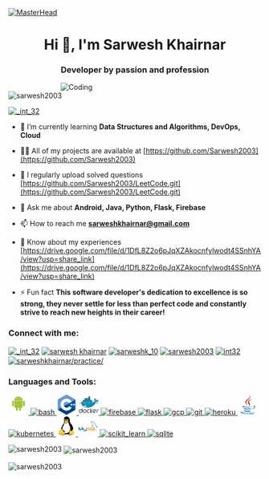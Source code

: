 [![MasterHead](https://res.cloudinary.com/zenbusiness/image/upload/v1670445040/logaster/logaster-2020-08-new-android-logo-evolution-1.gif)](https://github.com/Sarwesh2003)
<h1 align="center">Hi 👋, I'm Sarwesh Khairnar</h1>
<h3 align="center">Developer by passion and profession</h3>
<img align = "right" alt = "Coding" width = "400" src = "https://cdn.dribbble.com/users/1162077/screenshots/5403918/media/d5dccb5d5818cba2c8fa0cb15fb578b3.gif">
<p align="left"> <img src="https://komarev.com/ghpvc/?username=sarwesh2003&label=Profile%20views&color=0e75b6&style=flat" alt="sarwesh2003" /> </p>

<p align="left"> <a href="https://twitter.com/_int_32" target="blank"><img src="https://img.shields.io/twitter/follow/_int_32?logo=twitter&style=for-the-badge" alt="_int_32" /></a> </p>

- 🌱 I’m currently learning **Data Structures and Algorithms, DevOps, Cloud**

- 👨‍💻 All of my projects are available at [https://github.com/Sarwesh2003](https://github.com/Sarwesh2003)

- 📝 I regularly upload solved questions [https://github.com/Sarwesh2003/LeetCode.git](https://github.com/Sarwesh2003/LeetCode.git)

- 💬 Ask me about **Android, Java, Python, Flask, Firebase**

- 📫 How to reach me **sarweshkhairnar@gmail.com**

- 📄 Know about my experiences [https://drive.google.com/file/d/1DfL8Z2o6pJqXZAkocnfylwodt4SSnhYA/view?usp=share_link](https://drive.google.com/file/d/1DfL8Z2o6pJqXZAkocnfylwodt4SSnhYA/view?usp=share_link)

- ⚡ Fun fact **This software developer's dedication to excellence is so strong, they never settle for less than perfect code and constantly strive to reach new heights in their career!**

<h3 align="left">Connect with me:</h3>
<p align="left">
<a href="https://twitter.com/_int_32" target="blank"><img align="center" src="https://raw.githubusercontent.com/rahuldkjain/github-profile-readme-generator/master/src/images/icons/Social/twitter.svg" alt="_int_32" height="30" width="40" /></a>
<a href="https://www.linkedin.com/in/sarwesh-khairnar-1032b1201/" target="blank"><img align="center" src="https://raw.githubusercontent.com/rahuldkjain/github-profile-readme-generator/master/src/images/icons/Social/linked-in-alt.svg" alt="sarwesh khairnar" height="30" width="40" /></a>
<a href="https://instagram.com/sarweshk_10" target="blank"><img align="center" src="https://raw.githubusercontent.com/rahuldkjain/github-profile-readme-generator/master/src/images/icons/Social/instagram.svg" alt="sarweshk_10" height="30" width="40" /></a>
<a href="https://www.codechef.com/users/sarwesh2003" target="blank"><img align="center" src="https://cdn.jsdelivr.net/npm/simple-icons@3.1.0/icons/codechef.svg" alt="sarwesh2003" height="30" width="40" /></a>
<a href="https://www.leetcode.com/int32" target="blank"><img align="center" src="https://raw.githubusercontent.com/rahuldkjain/github-profile-readme-generator/master/src/images/icons/Social/leet-code.svg" alt="int32" height="30" width="40" /></a>
<a href="https://auth.geeksforgeeks.org/user/sarweshkhairnar/practice/" target="blank"><img align="center" src="https://raw.githubusercontent.com/rahuldkjain/github-profile-readme-generator/master/src/images/icons/Social/geeks-for-geeks.svg" alt="sarweshkhairnar/practice/" height="30" width="40" /></a>
</p>

<h3 align="left">Languages and Tools:</h3>
<p align="left"> <a href="https://developer.android.com" target="_blank" rel="noreferrer"> <img src="https://raw.githubusercontent.com/devicons/devicon/master/icons/android/android-original-wordmark.svg" alt="android" width="40" height="40"/> </a> <a href="https://www.gnu.org/software/bash/" target="_blank" rel="noreferrer"> <img src="https://www.vectorlogo.zone/logos/gnu_bash/gnu_bash-icon.svg" alt="bash" width="40" height="40"/> </a> <a href="https://www.w3schools.com/cpp/" target="_blank" rel="noreferrer"> <img src="https://raw.githubusercontent.com/devicons/devicon/master/icons/cplusplus/cplusplus-original.svg" alt="cplusplus" width="40" height="40"/> </a> <a href="https://www.docker.com/" target="_blank" rel="noreferrer"> <img src="https://raw.githubusercontent.com/devicons/devicon/master/icons/docker/docker-original-wordmark.svg" alt="docker" width="40" height="40"/> </a> <a href="https://firebase.google.com/" target="_blank" rel="noreferrer"> <img src="https://www.vectorlogo.zone/logos/firebase/firebase-icon.svg" alt="firebase" width="40" height="40"/> </a> <a href="https://flask.palletsprojects.com/" target="_blank" rel="noreferrer"> <img src="https://www.vectorlogo.zone/logos/pocoo_flask/pocoo_flask-icon.svg" alt="flask" width="40" height="40"/> </a> <a href="https://cloud.google.com" target="_blank" rel="noreferrer"> <img src="https://www.vectorlogo.zone/logos/google_cloud/google_cloud-icon.svg" alt="gcp" width="40" height="40"/> </a> <a href="https://git-scm.com/" target="_blank" rel="noreferrer"> <img src="https://www.vectorlogo.zone/logos/git-scm/git-scm-icon.svg" alt="git" width="40" height="40"/> </a> <a href="https://heroku.com" target="_blank" rel="noreferrer"> <img src="https://www.vectorlogo.zone/logos/heroku/heroku-icon.svg" alt="heroku" width="40" height="40"/> </a> <a href="https://www.java.com" target="_blank" rel="noreferrer"> <img src="https://raw.githubusercontent.com/devicons/devicon/master/icons/java/java-original.svg" alt="java" width="40" height="40"/> </a> <a href="https://kubernetes.io" target="_blank" rel="noreferrer"> <img src="https://www.vectorlogo.zone/logos/kubernetes/kubernetes-icon.svg" alt="kubernetes" width="40" height="40"/> </a> <a href="https://www.linux.org/" target="_blank" rel="noreferrer"> <img src="https://raw.githubusercontent.com/devicons/devicon/master/icons/linux/linux-original.svg" alt="linux" width="40" height="40"/> </a> <a href="https://www.mysql.com/" target="_blank" rel="noreferrer"> <img src="https://raw.githubusercontent.com/devicons/devicon/master/icons/mysql/mysql-original-wordmark.svg" alt="mysql" width="40" height="40"/> </a> <a href="https://scikit-learn.org/" target="_blank" rel="noreferrer"> <img src="https://upload.wikimedia.org/wikipedia/commons/0/05/Scikit_learn_logo_small.svg" alt="scikit_learn" width="40" height="40"/> </a> <a href="https://www.sqlite.org/" target="_blank" rel="noreferrer"> <img src="https://www.vectorlogo.zone/logos/sqlite/sqlite-icon.svg" alt="sqlite" width="40" height="40"/> </a> </p>

<p><img align="left" src="https://github-readme-stats.vercel.app/api/top-langs?username=sarwesh2003&show_icons=true&locale=en&layout=compact" alt="sarwesh2003" /></p>

<p>&nbsp;<img align="center" src="https://github-readme-stats.vercel.app/api?username=sarwesh2003&show_icons=true&locale=en" alt="sarwesh2003" /></p>

<p><img align="center" src="https://github-readme-streak-stats.herokuapp.com/?user=sarwesh2003&" alt="sarwesh2003" /></p>

